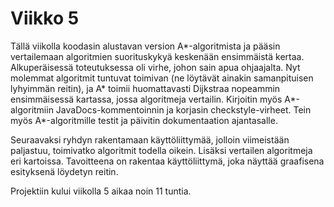 # Viikko 5

Tällä viikolla koodasin alustavan version A*-algoritmista ja pääsin vertailemaan algoritmien suorituskykyä keskenään ensimmäistä kertaa. Alkuperäisessä toteutuksessa oli virhe, johon sain apua ohjaajalta. Nyt molemmat algoritmit tuntuvat toimivan (ne löytävät ainakin samanpituisen lyhyimmän reitin), ja A* toimii huomattavasti Dijkstraa nopeammin ensimmäisessä kartassa, jossa algoritmeja vertailin. Kirjoitin myös A*-algoritmiin JavaDocs-kommentoinnin ja korjasin checkstyle-virheet. Tein myös A*-algoritmille testit ja päivitin dokumentaation ajantasalle.

Seuraavaksi ryhdyn rakentamaan käyttöliittymää, jolloin viimeistään paljastuu, toimivatko algoritmit todella oikein. Lisäksi vertailen algoritmeja eri kartoissa. Tavoitteena on rakentaa käyttöliittymä, joka näyttää graafisena esityksenä löydetyn reitin.

Projektiin kului viikolla 5 aikaa noin 11 tuntia.
